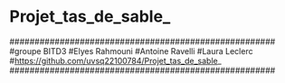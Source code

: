 # Projet_tas_de_sable_
#####################################################
#groupe BITD3
#Elyes Rahmouni 
#Antoine Ravelli
#Laura Leclerc
#https://github.com/uvsq22100784/Projet_tas_de_sable_
#####################################################

